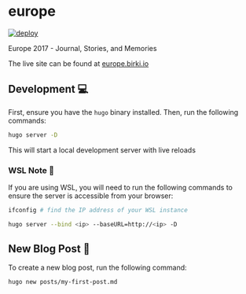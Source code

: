 # europe

[![deploy](https://github.com/GrantBirki/europe/actions/workflows/deploy.yml/badge.svg)](https://github.com/GrantBirki/europe/actions/workflows/deploy.yml)

Europe 2017 - Journal, Stories, and Memories

The live site can be found at [europe.birki.io](https://europe.birki.io)

## Development 💻

First, ensure you have the `hugo` binary installed. Then, run the following commands:

```bash
hugo server -D
```

This will start a local development server with live reloads

### WSL Note 📓

If you are using WSL, you will need to run the following commands to ensure the server is accessible from your browser:

```bash
ifconfig # find the IP address of your WSL instance

hugo server --bind <ip> --baseURL=http://<ip> -D
```

## New Blog Post 📝

To create a new blog post, run the following command:

```bash
hugo new posts/my-first-post.md
```
